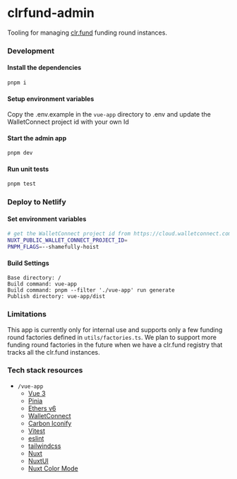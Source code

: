 # clrfund-admin

Tooling for managing [clr.fund](https://github.com/clrfund/monorepo) funding round instances. 

### Development

#### Install the dependencies

```sh
pnpm i
```

#### Setup environment variables

Copy the .env.example in the `vue-app` directory to .env and update the WalletConnect project id with your own Id

#### Start the admin app

```sh
pnpm dev
```


#### Run unit tests

```sh
pnpm test
```

### Deploy to Netlify

#### Set environment variables
```sh
# get the WalletConnect project id from https://cloud.walletconnect.com
NUXT_PUBLIC_WALLET_CONNECT_PROJECT_ID=
PNPM_FLAGS=--shamefully-hoist
```

#### Build Settings
```
Base directory: /
Build command: vue-app
Build command: pnpm --filter './vue-app' run generate
Publish directory: vue-app/dist
```


### Limitations

This app is currently only for internal use and supports only a few funding round factories defined in `utils/factories.ts`. We plan to support more funding round factories in the future when we have a clr.fund registry that tracks all the clr.fund instances.

### Tech stack resources

- `/vue-app`
  - [Vue 3](https://vuejs.org)
  - [Pinia](https://pinia.vuejs.org)
  - [Ethers v6](https://docs.ethers.io/v6/)
  - [WalletConnect](https://walletconnect.com)
  - [Carbon Iconify](https://icon-sets.iconify.design/carbon/)
  - [Vitest](https://vitest.dev)
  - [eslint](https://eslint.org)
  - [tailwindcss](https://tailwindcss.com)
  - [Nuxt](https://nuxt.com)
  - [NuxtUI](https://ui.nuxt.com)
  - [Nuxt Color Mode](https://color-mode.nuxtjs.org)
